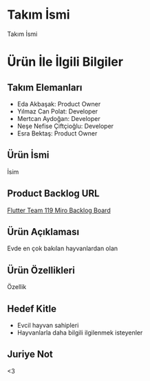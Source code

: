 # Takım İsmi
Takım İsmi
# Ürün İle İlgili Bilgiler
## Takım Elemanları
* Eda Akbaşak: Product Owner
* Yılmaz Can Polat: Developer
* Mertcan Aydoğan: Developer
* Neşe Nefise Çiftçioğlu: Developer
* Esra Bektaş: Product Owner
## Ürün İsmi
İsim
## Product Backlog URL
[Flutter Team 119 Miro Backlog Board](https://miro.com/app/board/uXjVMAgGfjw=/?share_link_id=652661104250)
## Ürün Açıklaması
Evde en çok bakılan hayvanlardan olan 
## Ürün Özellikleri
Özellik
## Hedef Kitle
* Evcil hayvan sahipleri
* Hayvanlarla daha bilgili ilgilenmek isteyenler
## Juriye Not
<3
